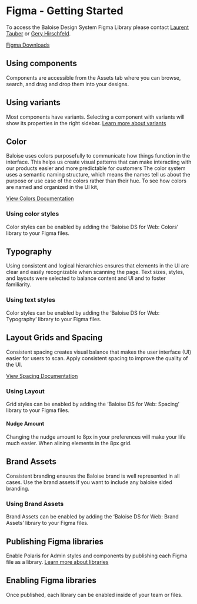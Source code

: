 # Figma - Getting Started

To access the Baloise Design System Figma Library please contact [Laurent Tauber](https://github.com/Gagne87) or [Gery Hirschfeld](https://github.com/hirsch88).

[Figma Downloads](https://www.figma.com/downloads/)

## Using components

Components are accessible from the Assets tab where you can browse, search, and drag and drop them into your designs.

<docs-image text="using-components" link="/assets/images/figma/using-components.png" />

## Using variants

Most components have variants. Selecting a component with variants will show its properties in the right sidebar. [Learn more about variants](https://www.figma.com/best-practices/creating-and-organizing-variants/)

<docs-image text="using-variants" link="/assets/images/figma/using-variants.png" />

## Color

Baloise uses colors purposefully to communicate how things function in the interface. This helps us create visual patterns that can make interacting with our products easier and more predictable for customers
The color system uses a semantic naming structure, which means the names tell us about the purpose or use case of the colors rather than their hue. To see how colors are named and organized in the UI kit,

[View Colors Documentation](http://localhost:8080/design/colors.html)

### Using color styles

Color styles can be enabled by adding the ‘Baloise DS for Web: Colors’ library to your Figma files.

<docs-image text="color-styles" link="/assets/images/figma/color-styles.png" />

## Typography

Using consistent and logical hierarchies ensures that elements in the UI are clear and easily recognizable when scanning the page. Text sizes, styles, and layouts were selected to balance content and UI and to foster familiarity.

### Using text styles

Color styles can be enabled by adding the ‘Baloise DS for Web: Typography’ library to your Figma files.

<docs-image text="text-styles" link="/assets/images/figma/text-styles.png" />

## Layout Grids and Spacing

Consistent spacing creates visual balance that makes the user interface (UI) easier for users to scan. Apply consistent spacing to improve the quality of the UI.

[View Spacing Documentation](http://localhost:8080/design/spacing.html)

### Using Layout

Grid styles can be enabled by adding the ‘Baloise DS for Web: Spacing’ library to your Figma files.

<docs-image text="grid-styles" link="/assets/images/figma/gird-styles.png" />

<docs-image text="padding" link="/assets/images/figma/padding.png" />

#### Nudge Amount

Changing the nudge amount to 8px in your preferences will make your life much easier. When alining elements in the 8px grid.

<docs-image text="nudge-amount" link="/assets/images/figma/nudge-amount.png" />

## Brand Assets

Consistent branding ensures the Baloise brand is well represented in all cases. Use the brand assets if you want to include any baloise sided branding.

### Using Brand Assets

Brand Assets can be enabled by adding the ‘Baloise DS for Web: Brand Assets’ library to your Figma files.

<docs-image text="brand-assets" link="/assets/images/figma/brand-assets.png" />

## Publishing Figma libraries

Enable Polaris for Admin styles and components by publishing each Figma file as a library. [Learn more about libraries](https://help.figma.com/hc/en-us/articles/360041051154)

<docs-image text="publishing" link="/assets/images/figma/publishing.png" />

## Enabling Figma libraries

Once published, each library can be enabled inside of your team or files.

<docs-image text="enabling" link="/assets/images/figma/enabling.png" />
